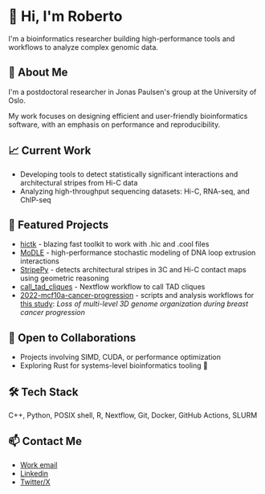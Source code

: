 <!--
Copyright (C) 2024 Roberto Rossini <roberros@uio.no>

SPDX-License-Identifier: CC0-1.0
-->

# 👋 Hi, I'm Roberto

I'm a bioinformatics researcher building high-performance tools and workflows to analyze complex genomic data.

## 🔬 About Me

I'm a postdoctoral researcher in Jonas Paulsen's group at the University of Oslo.

My work focuses on designing efficient and user-friendly bioinformatics software, with an emphasis on performance and reproducibility.

## 📈 Current Work

- Developing tools to detect statistically significant interactions and architectural stripes from Hi-C data
- Analyzing high-throughput sequencing datasets: Hi-C, RNA-seq, and ChIP-seq

## 🧬 Featured Projects

- [hictk](https://github.com/paulsengroup/hictk) - blazing fast toolkit to work with .hic and .cool files
- [MoDLE](https://github.com/paulsengroup/modle) - high-performance stochastic modeling of DNA loop extrusion interactions
- [StripePy](https://github.com/paulsengroup/StripePy) - detects architectural stripes in 3C and Hi-C contact maps using geometric reasoning
- [call_tad_cliques](https://github.com/robomics/call_tad_cliques) - Nextflow workflow to call TAD cliques
- [2022-mcf10a-cancer-progression](https://github.com/paulsengroup/2022-mcf10a-cancer-progression) - scripts and analysis workflows for [this study](https://www.biorxiv.org/content/10.1101/2023.11.26.568711v2):
  _Loss of multi-level 3D genome organization during breast cancer progression_

## 🤝 Open to Collaborations

- Projects involving SIMD, CUDA, or performance optimization
- Exploring Rust for systems-level bioinformatics tooling 🦀

## 🛠️ Tech Stack

C++, Python, POSIX shell, R, Nextflow, Git, Docker, GitHub Actions, SLURM

## 📫 Contact Me

- [Work email](https://www.mn.uio.no/ibv/english/people/aca/roberros/)
- [Linkedin](https://www.linkedin.com/in/robomics)
- [Twitter/X](https://twitter.com/robomics?lang=en)

